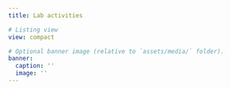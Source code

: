 ```yaml
---
title: Lab activities

# Listing view
view: compact

# Optional banner image (relative to `assets/media/` folder).
banner:
  caption: ''
  image: ''
---
```

